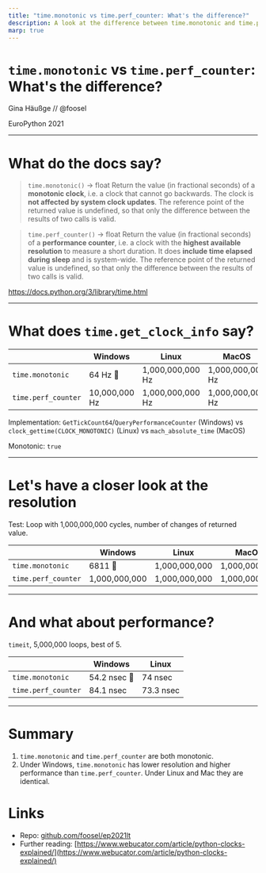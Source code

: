 ```yaml
---
title: "time.monotonic vs time.perf_counter: What's the difference?"
description: A look at the difference between time.monotonic and time.perf_counter across platforms
marp: true
---
```


<!-- class: invert -->

# `time.monotonic` vs `time.perf_counter`: What's the difference?

Gina Häußge // @foosel

EuroPython 2021

---

# What do the docs say?

> `time.monotonic()` → float
> Return the value (in fractional seconds) of a **monotonic clock**, i.e. a clock that cannot go backwards. The clock is **not affected by system clock updates**. The reference point of the returned value is undefined, so that only the difference between the results of two calls is valid.

> `time.perf_counter()` → float
> Return the value (in fractional seconds) of a **performance counter**, i.e. a clock with the **highest available resolution** to measure a short duration. It does **include time elapsed during sleep** and is system-wide. The reference point of the returned value is undefined, so that only the difference between the results of two calls is valid.

https://docs.python.org/3/library/time.html

---

# What does `time.get_clock_info` say?

|                  | Windows | Linux | MacOS |
| ---------------- | -------- | ----- | ----- |
| `time.monotonic`    | 64 Hz 👀 | 1,000,000,000 Hz | 1,000,000,000 Hz |
| `time.perf_counter` | 10,000,000 Hz | 1,000,000,000 Hz | 1,000,000,000 Hz |

Implementation: `GetTickCount64`/`QueryPerformanceCounter` (Windows) vs `clock_gettime(CLOCK_MONOTONIC)` (Linux) vs `mach_absolute_time` (MacOS)

Monotonic: `true`

---

# Let's have a closer look at the resolution

Test: Loop with 1,000,000,000 cycles, number of changes of returned value.

|                     | Windows       | Linux         | MacOS         |
| ------------------- | ------------- | ------------- | ------------- |
| `time.monotonic`    | 6811 👀       | 1,000,000,000 | 1,000,000,000 |
| `time.perf_counter` | 1,000,000,000 | 1,000,000,000 | 1,000,000,000 |

---

# And what about performance?

`timeit`, 5,000,000 loops, best of 5.

|                     | Windows      | Linux     |
| ------------------- | ------------ | --------- |
| `time.monotonic`    | 54.2 nsec 👀 | 74 nsec   |
| `time.perf_counter` | 84.1 nsec    | 73.3 nsec |

---

# Summary

  1. `time.monotonic` and `time.perf_counter` are both monotonic.
  2. Under Windows, `time.monotonic` has lower resolution and higher performance than `time.perf_counter`. Under Linux and Mac they are identical.

# Links

  - Repo: [github.com/foosel/ep2021lt](https://github.com/foosel/ep2021lt)
  - Further reading: [https://www.webucator.com/article/python-clocks-explained/](https://www.webucator.com/article/python-clocks-explained/)
